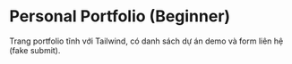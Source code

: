 # Personal Portfolio (Beginner)
Trang portfolio tĩnh với Tailwind, có danh sách dự án demo và form liên hệ (fake submit).
